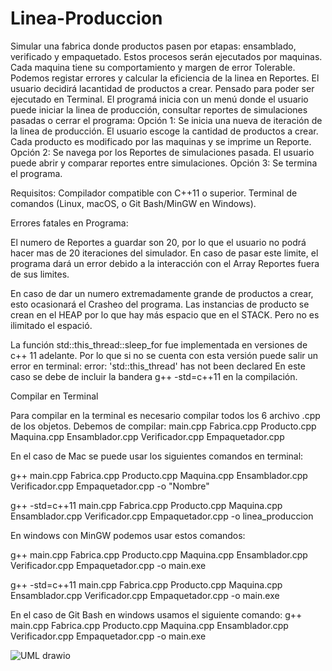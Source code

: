# Linea-Produccion
Simular una fabrica donde productos pasen por etapas: ensamblado, verificado y empaquetado. Estos procesos serán ejecutados por maquinas. Cada maquina tiene su comportamiento y margen de error Tolerable. Podemos registar errores y calcular la eficiencia de la linea en Reportes. El usuario decidirá lacantidad de productos a crear. Pensado para poder ser ejecutado en Terminal. El programá inicia con un menú donde el usuario puede iniciar la linea de producción, consultar reportes de simulaciones pasadas o cerrar el programa:
Opción 1: Se inicia una nueva de iteración de la linea de producción. El usuario escoge la cantidad de productos a crear. Cada producto es modificado por las maquinas y se imprime un Reporte.
Opción 2: Se navega por los Reportes de simulaciones pasada. El usuario puede abrir y comparar reportes entre simulaciones.
Opción 3: Se termina el programa.

Requisitos: 
Compilador compatible con C++11 o superior.
Terminal de comandos (Linux, macOS, o Git Bash/MinGW en Windows).


Errores fatales en Programa:

El numero de Reportes a guardar son 20, por lo que el usuario no podrá hacer mas de 20 iteraciones del simulador. En caso de pasar este limite, el programa dará un error debido a la interacción con el Array Reportes fuera de sus limites. 


En caso de dar un numero extremadamente grande de productos a crear, esto ocasionará el Crasheo del programa. Las instancias de producto se crean en el HEAP por lo que hay más espacio que en el STACK. Pero no es ilimitado el espació. 

La función std::this_thread::sleep_for fue implementada en versiones de c++ 11 adelante. Por lo que si no se cuenta con esta versión puede salir un error en terminal:
error: 'std::this_thread' has not been declared
En este caso se debe de incluir  la bandera g++ -std=c++11 en la compilación.





Compilar en Terminal

Para compilar en la terminal es necesario compilar todos los 6 archivo .cpp de los objetos. Debemos de compilar: main.cpp Fabrica.cpp Producto.cpp Maquina.cpp Ensamblador.cpp Verificador.cpp Empaquetador.cpp 

En el caso de Mac se puede usar los siguientes comandos en terminal: 

g++ main.cpp Fabrica.cpp Producto.cpp Maquina.cpp Ensamblador.cpp Verificador.cpp Empaquetador.cpp -o "Nombre" 

g++ -std=c++11 main.cpp Fabrica.cpp Producto.cpp Maquina.cpp Ensamblador.cpp Verificador.cpp Empaquetador.cpp -o linea_produccion


En windows con MinGW podemos usar estos comandos: 

g++ main.cpp Fabrica.cpp Producto.cpp Maquina.cpp Ensamblador.cpp Verificador.cpp Empaquetador.cpp -o main.exe

g++ -std=c++11 main.cpp Fabrica.cpp Producto.cpp Maquina.cpp Ensamblador.cpp Verificador.cpp Empaquetador.cpp -o main.exe

En el caso de Git Bash en windows usamos el siguiente comando: g++ main.cpp Fabrica.cpp Producto.cpp Maquina.cpp Ensamblador.cpp Verificador.cpp Empaquetador.cpp -o main.exe


![UML drawio](https://github.com/user-attachments/assets/41105205-6ce6-422a-a320-23281fe0c14f)



